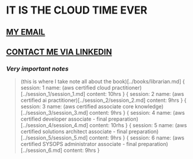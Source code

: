 # **IT IS THE CLOUD TIME EVER**

## [MY EMAIL](mailto:khanhbinh.ngo@gmail.com)
## [CONTACT ME VIA LINKEDIN](www.linkedin.com/in/khanhbinh-ngovu)

### *Very important notes*
> (this is where I take note all about the book)[../books/librarian.md]
{
    session: 1
    name: (aws certified cloud practitioner)[../session_1/session_1.md]
    content: 10hrs
}
{
    session: 2
    name: (aws certified ai practitioner)[../session_2/session_2.md]
    content: 9hrs
}
{
    session: 3
    name: (aws certified associate core knowledge)[../session_3/session_3.md]
    content: 9hrs
}
{
    session: 4
    name: (aws certified developer associate - final preparation)[../session_4/session_4.md]
    content: 10rhs
}
{
    session: 5
    name: (aws certified solutions architect associate - final preparation)[../session_5/session_5.md]
    content: 9hrs
}
{
    session: 6
    name: (aws certified SYSOPS administrator associate - final preparation)[../session_6.md]
    content: 9hrs
}